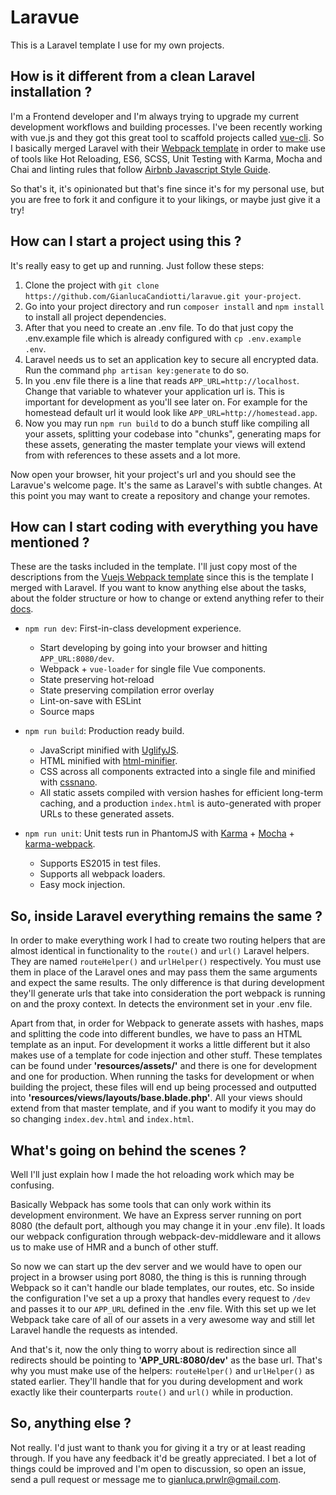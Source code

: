 # Laravue

This is a Laravel template I use for my own projects.

## How is it different from a clean Laravel installation ?

I'm a Frontend developer and I'm always trying to upgrade my current development workflows and building processes. I've been recently working with vue.js and they got this great tool to scaffold projects called [vue-cli](https://github.com/vuejs/vue-cli). So I basically merged Laravel with their [Webpack template](https://github.com/vuejs-templates/webpack) in order to make use of tools like Hot Reloading, ES6, SCSS, Unit Testing with Karma, Mocha and Chai and linting rules that follow [Airbnb Javascript Style Guide](https://github.com/airbnb/javascript).

So that's it, it's opinionated but that's fine since it's for my personal use, but you are free to fork it and configure it to your likings, or maybe just give it a try!

## How can I start a project using this ?

It's really easy to get up and running. Just follow these steps:

1. Clone the project with `git clone https://github.com/GianlucaCandiotti/laravue.git your-project`.
2. Go into your project directory and run `composer install` and `npm install` to install all project dependencies.
3. After that you need to create an .env file. To do that just copy the .env.example file which is already configured with `cp .env.example .env`.
4. Laravel needs us to set an application key to secure all encrypted data. Run the command `php artisan key:generate` to do so.
5. In you .env file there is a line that reads `APP_URL=http://localhost`. Change that variable to whatever your application url is. This is important for development as you'll see later on. For example for the homestead default url it would look like `APP_URL=http://homestead.app`.
6. Now you may run `npm run build` to do a bunch stuff like compiling all your assets, splitting your codebase into "chunks", generating maps for these assets, generating the master template your views will extend from with references to these assets and a lot more.

Now open your browser, hit your project's url and you should see the Laravue's welcome page. It's the same as Laravel's with subtle changes. At this point you may want to create a repository and change your remotes.

## How can I start coding with everything you have mentioned ?

These are the tasks included in the template. I'll just copy most of the descriptions from the [Vuejs Webpack template](https://github.com/vuejs-templates/webpack) since this is the template I merged with Laravel. If you want to know anything else about the tasks, about the folder structure or how to change or extend anything refer to their [docs](http://vuejs-templates.github.io/webpack/).

- `npm run dev`: First-in-class development experience.
  - Start developing by going into your browser and hitting `APP_URL:8080/dev`.
  - Webpack + `vue-loader` for single file Vue components.
  - State preserving hot-reload
  - State preserving compilation error overlay
  - Lint-on-save with ESLint
  - Source maps

- `npm run build`: Production ready build.
  - JavaScript minified with [UglifyJS](https://github.com/mishoo/UglifyJS2).
  - HTML minified with [html-minifier](https://github.com/kangax/html-minifier).
  - CSS across all components extracted into a single file and minified with [cssnano](https://github.com/ben-eb/cssnano).
  - All static assets compiled with version hashes for efficient long-term caching, and a production `index.html` is auto-generated with proper URLs to these generated assets.

- `npm run unit`: Unit tests run in PhantomJS with [Karma](http://karma-runner.github.io/0.13/index.html) + [Mocha](http://mochajs.org/) + [karma-webpack](https://github.com/webpack/karma-webpack).
  - Supports ES2015 in test files.
  - Supports all webpack loaders.
  - Easy mock injection.

## So, inside Laravel everything remains the same ?

In order to make everything work I had to create two routing helpers that are almost identical in functionality to the `route()` and `url()` Laravel helpers. They are named `routeHelper()` and `urlHelper()` respectively. You must use them in place of the Laravel ones and may pass them the same arguments and expect the same results. The only difference is that during development they'll generate urls that take into consideration the port webpack is running on and the proxy context. In detects the environment set in your .env file.

Apart from that, in order for Webpack to generate assets with hashes, maps and splitting the code into different bundles, we have to pass an HTML template as an input. For development it works a little different but it also makes use of a template for code injection and other stuff. These templates can be found under **'resources/assets/'** and there is one for development and one for production. When running the tasks for development or when building the project, these files will end up being processed and outputted into **'resources/views/layouts/base.blade.php'**. All your views should extend from that master template, and if you want to modify it you may do so changing `index.dev.html` and `index.html`.

## What's going on behind the scenes ?

Well I'll just explain how I made the hot reloading work which may be confusing.

Basically Webpack has some tools that can only work within its development environment. We have an Express server running on port 8080 (the default port, although you may change it in your .env file). It loads our webpack configuration through webpack-dev-middleware and it allows us to make use of HMR and a bunch of other stuff.

So now we can start up the dev server and we would have to open our project in a browser using port 8080, the thing is this is running through Webpack so it can't handle our blade templates, our routes, etc. So inside the configuration I've set a up a proxy that handles every request to `/dev` and passes it to our `APP_URL` defined in the .env file. With this set up we let Webpack take care of all of our assets in a very awesome way and still let Laravel handle the requests as intended.

And that's it, now the only thing to worry about is redirection since all redirects should be pointing to **'APP_URL:8080/dev'** as the base url. That's why you must make use of the helpers: `routeHelper()` and `urlHelper()` as stated earlier. They'll handle that for you during development and work exactly like their counterparts `route()` and `url()` while in production.

## So, anything else ?

Not really. I'd just want to thank you for giving it a try or at least reading through. If you have any feedback it'd be greatly appreciated. I bet a lot of things could be improved and I'm open to discussion, so open an issue, send a pull request or message me to gianluca.prwlr@gmail.com.

